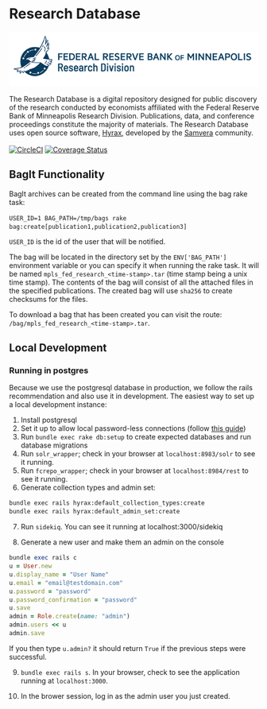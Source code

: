 # Research Database

![Research Database Logo](app/assets/images/rdlogo.png)

The Research Database is a digital repository designed for public discovery of the research conducted by economists affiliated with the Federal Reserve Bank of Minneapolis Research Division. Publications, data, and conference proceedings constitute the majority of materials. The Research Database uses open source software, [Hyrax](https://github.com/samvera/hyrax), developed by the [Samvera](https://github.com/samvera) community.<br><br>
[![CircleCI](https://circleci.com/gh/MPLSFedResearch/cypripedium.svg?style=svg)](https://circleci.com/gh/MPLSFedResearch/cypripedium) [![Coverage Status](https://coveralls.io/repos/github/MPLSFedResearch/cypripedium/badge.svg?branch=master)](https://coveralls.io/github/MPLSFedResearch/cypripedium?branch=master)

## BagIt Functionality

BagIt archives can be created from the command line using the bag rake task:

`USER_ID=1 BAG_PATH=/tmp/bags rake bag:create[publication1,publication2,publication3]`

`USER_ID` is the id of the user that will be notified.

The bag will be located in the directory set by the `ENV['BAG_PATH']` environment variable or you can specify it when running the rake task. It will be named `mpls_fed_research_<time-stamp>.tar` (time stamp being a unix time stamp). The contents of the bag will consist of all the attached files in the specified publications. The created bag will use `sha256` to create checksums for the files.

To download a bag that has been created you can visit the route: `/bag/mpls_fed_research_<time-stamp>.tar`.

## Local Development

### Running in postgres

Because we use the postgresql database in production, we follow the rails recommendation and also use it in development. The easiest way to set up a local development instance:

1. Install postgresql
2. Set it up to allow local password-less connections (follow [this guide](https://gist.github.com/p1nox/4953113))
3. Run `bundle exec rake db:setup` to create expected databases and run database migrations
4. Run `solr_wrapper`; check in your browser at `localhost:8983/solr` to see it running.
5. Run `fcrepo_wrapper`; check in your browser at `localhost:8984/rest` to see it running.
6. Generate collection types and admin set:

  ```bash
  bundle exec rails hyrax:default_collection_types:create
  bundle exec rails hyrax:default_admin_set:create
  ```

7. Run `sidekiq`. You can see it running at localhost:3000/sidekiq

8. Generate a new user and make them an admin on the console

  ```ruby
  bundle exec rails c
  u = User.new
  u.display_name = "User Name"
  u.email = "email@testdomain.com"
  u.password = "password"
  u.password_confirmation = "password"
  u.save
  admin = Role.create(name: "admin")
  admin.users << u
  admin.save
  ```

  If you then type `u.admin?` it should return `True` if the previous steps were successful.

9. `bundle exec rails s`. In your browser, check to see the application running at `localhost:3000`.

10. In the brower session, log in as the admin user you just created.
